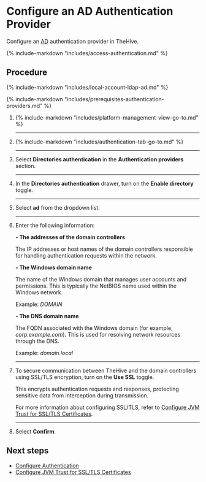 # Configure an AD Authentication Provider

<!-- md:license Platinum -->

Configure an [AD](../ldap/about-ldap.md) authentication provider in TheHive.

{% include-markdown "includes/access-authentication.md" %}

<h2>Procedure</h2>

{% include-markdown "includes/local-account-ldap-ad.md" %}

{% include-markdown "includes/prerequisites-authentication-providers.md" %}

1. {% include-markdown "includes/platform-management-view-go-to.md" %}

    ---

2. {% include-markdown "includes/authentication-tab-go-to.md" %}

    ---

3. Select **Directories authentication** in the **Authentication providers** section.

    ---

4. In the **Directories authentication** drawer, turn on the **Enable directory** toggle.

    ---

5. Select **ad** from the dropdown list.

    ---

6. Enter the following information:

    **- The addresses of the domain controllers**

    The IP addresses or host names of the domain controllers responsible for handling authentication requests within the network.

    **- The Windows domain name**

    The name of the Windows domain that manages user accounts and permissions. This is typically the NetBIOS name used within the Windows network.

    Example: *DOMAIN*

    **- The DNS domain name**

    The FQDN associated with the Windows domain (for example, *corp.example.com*). This is used for resolving network resources through the DNS.

    Example: *domain.local*

    ---

7. To secure communication between TheHive and the domain controllers using SSL/TLS encryption, turn on the **Use SSL** toggle.

    This encrypts authentication requests and responses, protecting sensitive data from interception during transmission.

    For more information about configuring SSL/TLS, refer to [Configure JVM Trust for SSL/TLS Certificates](../../configuration/ssl/configure-ssl-jvm.md).

    ---

8. Select **Confirm**.

<h2>Next steps</h2>

* [Configure Authentication](configure-authentication.md)
* [Configure JVM Trust for SSL/TLS Certificates](../../configuration/ssl/configure-ssl-jvm.md)